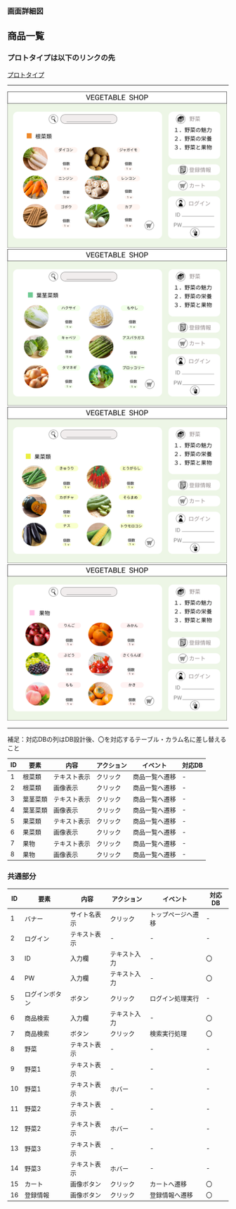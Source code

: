### 画面詳細図
## 商品一覧
### プロトタイプは以下のリンクの先
[プロトタイプ](https://www.figma.com/file/sYqD6oj8LLQ6RaCjpadHvR/original?node-id=0%3A1)
*****
<img src="../img/shohin1.png" width="500">
<img src="../img/shohin2.png" width="500">
<img src="../img/shohin3.png" width="500">
<img src="../img/shohin4.png" width="500">

*****
補足：対応DBの列はDB設計後、〇を対応するテーブル・カラム名に差し替えること

| ID | 要素 | 内容 | アクション | イベント | 対応DB |
|----|-----|------|----------|----------|-------|
|1   |根菜類|テキスト表示|クリック|商品一覧へ遷移|-|
|2   |根菜類|画像表示|クリック|商品一覧へ遷移|-|
|3   |葉茎菜類|テキスト表示|クリック|商品一覧へ遷移|-|
|4   |葉茎菜類|画像表示|クリック|商品一覧へ遷移|-|
|5   |果菜類|テキスト表示|クリック|商品一覧へ遷移|-|
|6   |果菜類|画像表示|クリック|商品一覧へ遷移|-|
|7   |果物|テキスト表示|クリック|商品一覧へ遷移|-|
|8   |果物|画像表示|クリック|商品一覧へ遷移|-|


### 共通部分  

| ID | 要素 | 内容 | アクション | イベント | 対応DB |
|----|-----|------|----------|----------|-------|
|1   |バナー|サイト名表示|クリック|トップページへ遷移|-|
|2   |ログイン|テキスト表示|-|-|-|
|3   |ID|入力欄|テキスト入力|-|〇|
|4   |PW|入力欄|テキスト入力|-|〇|
|5   |ログインボタン|ボタン|クリック|ログイン処理実行|-|
|6   |商品検索|入力欄|テキスト入力|-|〇|
|7   |商品検索|ボタン|クリック|検索実行処理|〇|
|8   |野菜|テキスト表示|-|-|-|
|9   |野菜1|テキスト表示|-|-|-|
|10  |野菜1|テキスト表示|ホバー|-|-|
|11  |野菜2|テキスト表示|-|-|-|
|12  |野菜2|テキスト表示|ホバー|-|-|
|13  |野菜3|テキスト表示|-|-|-|
|14  |野菜3|テキスト表示|ホバー|-|-|
|15  |カート|画像ボタン|クリック|カートへ遷移|〇|
|16  |登録情報|画像ボタン|クリック|登録情報へ遷移|〇|
